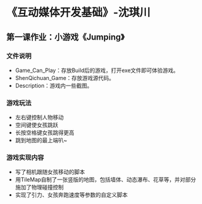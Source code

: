 # 《互动媒体开发基础》-沈琪川
## 第一课作业：小游戏《Jumping》
### 文件说明
* Game_Can_Play：存放Build后的游戏，打开exe文件即可体验游戏。
* ShenQichuan_Game：存放游戏源代码。
* Description：游戏内一些截图。
### 游戏玩法
* 左右键控制人物移动
* 空间键使女孩跳跃
* 长按空格键女孩跳得更高
* 跳到地图的最上端叭~
### 游戏实现内容
* 写了相机跟随女孩移动的脚本
* 用TileMap自制了一张竖版的地图，包括墙体、动态瀑布、花草等，并对部分施加了物理碰撞控制
* 实现了引力、女孩奔跑速度等参数的自定义脚本
